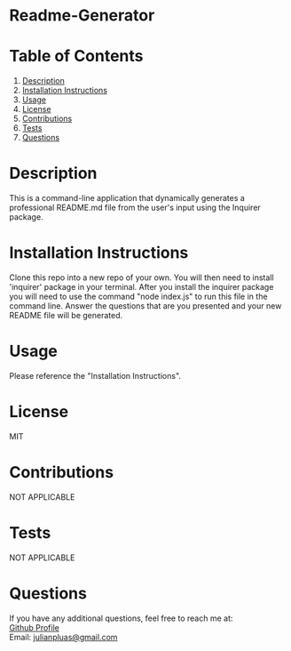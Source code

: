 # Readme-Generator

# Table of Contents

1. [Description](#Description)
2. [Installation Instructions](#Installation-Instructions)
3. [Usage](#Usage)
4. [License](#License)
5. [Contributions](Contributions)
6. [Tests](Tests)
7. [Questions](Questions)

# Description

This is a command-line application that dynamically generates a professional README.md file from the user's input using the Inquirer package.

# Installation Instructions

Clone this repo into a new repo of your own. You will then need to install 'inquirer' package in your terminal. After you install the inquirer package you will need to use the command "node index.js" to run this file in the command line. Answer the questions that are you presented and your new README file will be generated.

# Usage

Please reference the "Installation Instructions".

# License

MIT

# Contributions

NOT APPLICABLE

# Tests

NOT APPLICABLE

# Questions

If you have any additional questions, feel free to reach me at:  
[Github Profile](https://github.com/Japluas93)  
Email: [julianpluas@gmail.com]()
